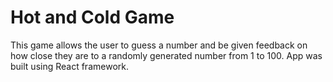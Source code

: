 # Hot and Cold Game

This game allows the user to guess a number and be given feedback on how close they are to a randomly generated number from 1 to 100. App was built using React framework.
